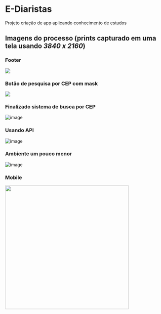 # E-Diaristas

Projeto criação de app aplicando conhecimento de estudos

## Imagens do processo (prints capturado em uma tela usando _3840 x 2160_)

### Footer

<img src="https://user-images.githubusercontent.com/75757398/137002049-f534984b-9c81-4bb0-8107-b3d7842444c4.png">

### Botão de pesquisa por CEP com mask

<img src="https://user-images.githubusercontent.com/75757398/137029891-6aa59c06-3cee-4ec2-90fb-80befe455dbc.png">

### Finalizado sistema de busca por CEP

![image](https://user-images.githubusercontent.com/75757398/137051365-99e630c8-8590-40b7-8238-c1921e3a9992.png)

### Usando API

![image](https://user-images.githubusercontent.com/75757398/137544849-ff43a6cd-4093-421a-8d3b-e0c5a4f10ae0.png)


### Ambiente um pouco menor

![image](https://user-images.githubusercontent.com/75757398/137031788-8effd551-5c31-4313-ba62-db97a49b9c99.png)



### Mobile

<img src="https://user-images.githubusercontent.com/75757398/137030073-d3e7a951-af89-492c-bc62-86658436004c.png" width="400">


